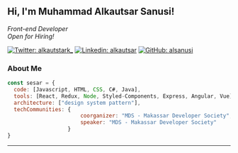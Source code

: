 <h2> Hi, I'm Muhammad Alkautsar Sanusi! </h2>
<p><em>Front-end Developer</br>Open for Hiring!</a>
</em></p>

[![Twitter: alkautstark_](https://img.shields.io/twitter/follow/alkautstark_?style=social)](https://twitter.com/alkautstark_)
[![Linkedin: alkautsar](https://img.shields.io/badge/-alkautsar-blue?style=flat-square&logo=Linkedin&logoColor=white&link=https://www.linkedin.com/in/muhammad-alkautsar-sanusi-6013ba123/)](https://www.linkedin.com/in/muhammad-alkautsar-sanusi-6013ba123/)
[![GitHub: alsanusi](https://img.shields.io/github/followers/alsanusi?label=follow&style=social)](https://github.com/alsanusi)


### About Me

```javascript
const sesar = {
  code: [Javascript, HTML, CSS, C#, Java],
  tools: [React, Redux, Node, Styled-Components, Express, Angular, Vue],
  architecture: ["design system pattern"],
  techCommunities: {
                       coorganizer: "MDS - Makassar Developer Society",
                       speaker: "MDS - Makassar Developer Society"
                   }
}
```

---

<!--
**alsanusi/alsanusi** is a ✨ _special_ ✨ repository because its `README.md` (this file) appears on your GitHub profile.

Here are some ideas to get you started:

- 🔭 I’m currently working on ...
- 🌱 I’m currently learning ...
- 👯 I’m looking to collaborate on ...
- 🤔 I’m looking for help with ...
- 💬 Ask me about ...
- 📫 How to reach me: ...
- 😄 Pronouns: ...
- ⚡ Fun fact: ...
-->
